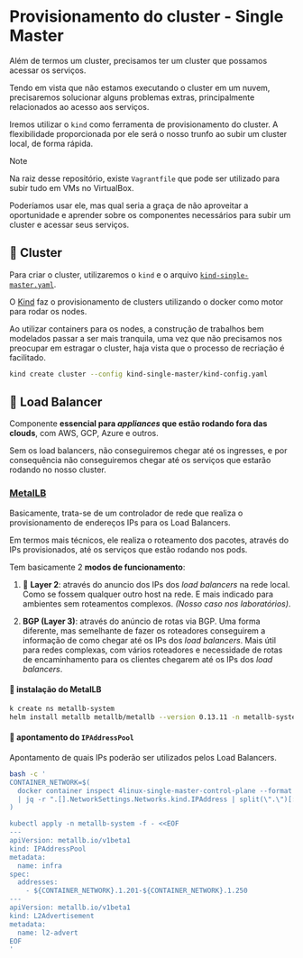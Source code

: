 # Provisionamento do cluster - Single Master

Além de termos um cluster, precisamos ter um cluster que possamos acessar os serviços.

Tendo em vista que não estamos executando o cluster em um nuvem, precisaremos
solucionar alguns problemas extras, principalmente relacionados ao acesso aos
serviços.

Iremos utilizar o `kind` como ferramenta de provisionamento do cluster. A
flexibilidade proporcionada por ele será o nosso trunfo ao subir um cluster
local, de forma rápida.

> [!NOTE]
> Na raiz desse repositório, existe `Vagrantfile` que pode ser utilizado para
> subir tudo em VMs no VirtualBox.
>
> Poderíamos usar ele, mas qual seria a graça de não aproveitar a oportunidade
> e aprender sobre os componentes necessários para subir um cluster e acessar
> seus serviços.

## :pushpin: Cluster

Para criar o cluster, utilizaremos o `kind` e o arquivo
[`kind-single-master.yaml`](kind-single-master/kind-single-master.yaml).

O [Kind](https://kind.sigs.k8s.io/) faz o provisionamento de clusters
utilizando o docker como motor para rodar os nodes.

Ao utilizar containers para os nodes, a construção de trabalhos bem modelados
passar a ser mais tranquila, uma vez que não precisamos nos preocupar em
estragar o cluster, haja vista que o processo de recriação é facilitado.

```bash
kind create cluster --config kind-single-master/kind-config.yaml
```

## :pushpin: Load Balancer

Componente **essencial para *appliances* que estão rodando fora das clouds**,
com AWS, GCP, Azure e outros.

Sem os load balancers, não conseguiremos chegar até os ingresses, e por
consequência não conseguiremos chegar até os serviços que estarão rodando no
nosso cluster.

### [MetalLB](https://metallb.io/)

Basicamente, trata-se de um controlador de rede que realiza o provisionamento
de endereços IPs para os Load Balancers.

Em termos mais técnicos, ele realiza o roteamento dos pacotes, através do IPs
provisionados, até os serviços que estão rodando nos pods.

Tem basicamente 2 **modos de funcionamento**:

1. :pushpin: **Layer 2**: através do anuncio dos IPs dos *load balancers* na
   rede local. Como se fossem qualquer outro host na rede. E mais indicado para
ambientes sem roteamentos complexos. *(Nosso caso nos laboratórios)*.

2. **BGP (Layer 3)**: através do anúncio de rotas via BGP. Uma forma diferente, mas
   semelhante de fazer os roteadores conseguirem a informação de como chegar
até os IPs dos *load balancers*. Mais útil para redes complexas, com vários
roteadores e necessidade de rotas de encaminhamento para os clientes chegarem
até os IPs dos *load balancers*.

#### :pushpin: instalação do MetalLB

```bash
k create ns metallb-system
helm install metallb metallb/metallb --version 0.13.11 -n metallb-system
```

#### :pushpin: apontamento do `IPAddressPool`

Apontamento de quais IPs poderão ser utilizados pelos Load Balancers.

```bash
bash -c '
CONTAINER_NETWORK=$(
  docker container inspect 4linux-single-master-control-plane --format json \
  | jq -r ".[].NetworkSettings.Networks.kind.IPAddress | split(\".\")[:2] | join(\".\")"
)

kubectl apply -n metallb-system -f - <<EOF
---
apiVersion: metallb.io/v1beta1
kind: IPAddressPool
metadata:
  name: infra
spec:
  addresses:
    - ${CONTAINER_NETWORK}.1.201-${CONTAINER_NETWORK}.1.250
---
apiVersion: metallb.io/v1beta1
kind: L2Advertisement
metadata:
  name: l2-advert
EOF
'
```
